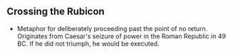 Crossing the Rubicon
--------------------

* Metaphor for deliberately proceeding past the point of no return. Originates from Caesar's seizure of power in the Roman Republic in 49 BC. If he did not triumph, he would be executed.
